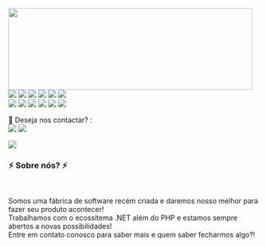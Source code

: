 <p>
  <img align="left" width="490" height="165" src="https://github-readme-stats.vercel.app/api?username=KamuiSoftware&show_icons=true&hide_border=false&line_height=20&title_color=f69673&icon_color=1b93c9&show_owner=true"/>
  <p>
    <img src="https://img.shields.io/badge/-Visual%20Studio%20Code-23A9F2?style=flat-square&logo=Visual%20Studio%20Code&logoColor=white"/>
    <img src="https://img.shields.io/badge/-Github-181717?style=flat-square&logo=GitHub&logoColor=white"/>
    <img src="https://img.shields.io/badge/-Git-F44D27?style=flat-square&logo=Git&logoColor=white"/>
    <img src="https://img.shields.io/badge/-Apache-D22128?style=flat-square&logo=Apache&logoColor=white"/>
    <img src="https://img.shields.io/badge/-Trello-0079BF?style=flat-square&logo=Trello&logoColor=white"/>
    <img src="https://img.shields.io/badge/-Notion-000000?style=flat-square&logo=Notion&logoColor=white"/><br/>
    <img src="https://img.shields.io/badge/-Laravel-F55247?style=flat-square&logo=Laravel&logoColor=white"/>
    <img src="https://img.shields.io/badge/-HTML5-E34F26?style=flat-square&logo=HTML5&logoColor=white"/>
    <img src="https://img.shields.io/badge/-CSS3-1572B6?style=flat-square&logo=CSS3&logoColor=white"/>
    <img src="https://img.shields.io/badge/-JavaScript-ffe082?style=flat-square&logo=JavaScript&logoColor=black"/>
    <img src="https://img.shields.io/badge/-.NET-9854b7?style=flat-square&logo=dotnet&logoColor=black"/>
    <img src="https://img.shields.io/badge/-SqlServer-9854b7?style=flat-square&logo=SqlServer&logoColor=black"/>
  </p>
</p>
<p>
  📣 Deseja nos contactar? :<br/>
  <a href="mailto:contatokamuisoftware@gmail.com"><img src="https://img.shields.io/badge/e‑mail-D14836.svg?style=for-the-badge&logo=GMail&logoColor=white"/></a>
  <a href="https://instagram.com/kamuisoftware"><img src="https://img.shields.io/badge/instagram-E4405F.svg?style=for-the-badge&logo=instagram&logoColor=white"/></a>
</p>

<img src="http://views.whatilearened.today/views/github/KamuiSoftware/views.svg"/>

<h3>⚡️ Sobre nós? ⚡️</h3><br/>
<p>
  Somos uma fábrica de software recém criada e daremos nosso melhor para fazer seu produto acontecer! <br/>
  Trabalhamos com o ecossitema .NET além do PHP e estamos sempre abertos a novas possibilidades!<br/>
  Entre em contato conosco para saber mais e quem saber fecharmos algo?! <br/>
</p>
